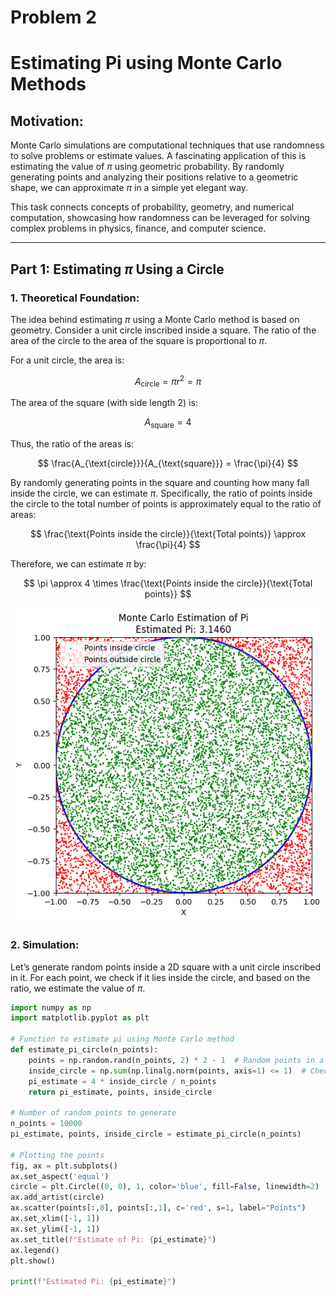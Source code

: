 # Problem 2
# Estimating Pi using Monte Carlo Methods

## Motivation:
Monte Carlo simulations are computational techniques that use randomness to solve problems or estimate values. A fascinating application of this is estimating the value of $\pi$ using geometric probability. By randomly generating points and analyzing their positions relative to a geometric shape, we can approximate $\pi$ in a simple yet elegant way.

This task connects concepts of probability, geometry, and numerical computation, showcasing how randomness can be leveraged for solving complex problems in physics, finance, and computer science.

---

## Part 1: Estimating $\pi$ Using a Circle

### 1. Theoretical Foundation:

The idea behind estimating $\pi$ using a Monte Carlo method is based on geometry. Consider a unit circle inscribed inside a square. The ratio of the area of the circle to the area of the square is proportional to $\pi$. 

For a unit circle, the area is:

$$
A_{\text{circle}} = \pi r^2 = \pi
$$

The area of the square (with side length 2) is:

$$
A_{\text{square}} = 4
$$

Thus, the ratio of the areas is:

$$
\frac{A_{\text{circle}}}{A_{\text{square}}} = \frac{\pi}{4}
$$

By randomly generating points in the square and counting how many fall inside the circle, we can estimate $\pi$. Specifically, the ratio of points inside the circle to the total number of points is approximately equal to the ratio of areas:

$$
\frac{\text{Points inside the circle}}{\text{Total points}} \approx \frac{\pi}{4}
$$

Therefore, we can estimate $\pi$ by:

$$
\pi \approx 4 \times \frac{\text{Points inside the circle}}{\text{Total points}}
$$

![alt text](image-1.png)



### 2. Simulation:

Let’s generate random points inside a 2D square with a unit circle inscribed in it. For each point, we check if it lies inside the circle, and based on the ratio, we estimate the value of $\pi$.

```python
import numpy as np
import matplotlib.pyplot as plt

# Function to estimate pi using Monte Carlo method
def estimate_pi_circle(n_points):
    points = np.random.rand(n_points, 2) * 2 - 1  # Random points in a square (-1, 1)
    inside_circle = np.sum(np.linalg.norm(points, axis=1) <= 1)  # Check if points are inside the unit circle
    pi_estimate = 4 * inside_circle / n_points
    return pi_estimate, points, inside_circle

# Number of random points to generate
n_points = 10000
pi_estimate, points, inside_circle = estimate_pi_circle(n_points)

# Plotting the points
fig, ax = plt.subplots()
ax.set_aspect('equal')
circle = plt.Circle((0, 0), 1, color='blue', fill=False, linewidth=2)  # Unit circle
ax.add_artist(circle)
ax.scatter(points[:,0], points[:,1], c='red', s=1, label="Points")
ax.set_xlim([-1, 1])
ax.set_ylim([-1, 1])
ax.set_title(f"Estimate of Pi: {pi_estimate}")
ax.legend()
plt.show()

print(f"Estimated Pi: {pi_estimate}")
```